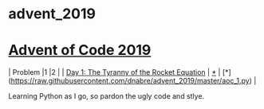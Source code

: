 # advent_2019
# [Advent of Code 2019](https://adventofcode.com/2019) 


| Problem |1 |2 |
|   [Day 1: The Tyranny of the Rocket Equation](https://adventofcode.com/2019/day/1) |    [*](https://raw.githubusercontent.com/dnabre/advent_2019/master/aoc_1.py)   |    [*] (https://raw.githubusercontent.com/dnabre/advent_2019/master/aoc_1.py) |



Learning Python as I go, so pardon the ugly code and stlye.

